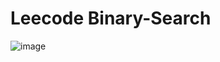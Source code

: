 # Leecode Binary-Search
![image](https://user-images.githubusercontent.com/96400869/152749329-671cecd4-94c3-49bb-a6f2-563ef16afb36.png)
